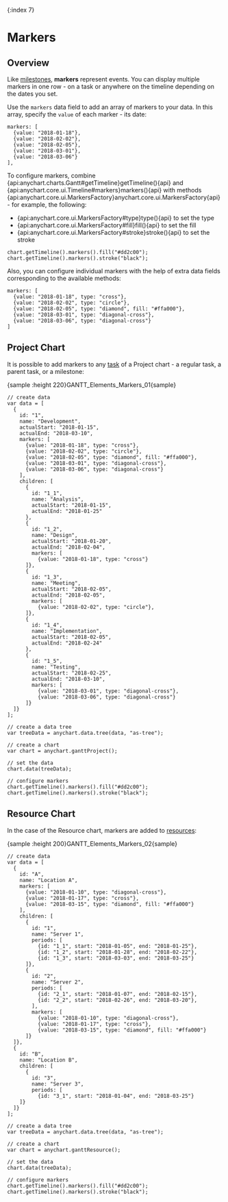 {:index 7}
# Markers

## Overview

Like [milestones](Project_Chart#milestones), **markers** represent events. You can display multiple markers in one row - on a task or anywhere on the timeline depending on the dates you set.

Use the `markers` data field to add an array of markers to your data. In this array, specify the `value` of each marker - its date:

```
markers: [
  {value: "2018-01-18"},
  {value: "2018-02-02"},
  {value: "2018-02-05"},
  {value: "2018-03-01"},
  {value: "2018-03-06"}
],
```

To configure markers, combine {api:anychart.charts.Gantt#getTimeline}getTimeline(){api} and {api:anychart.core.ui.Timeline#markers}markers(){api} with methods {api:anychart.core.ui.MarkersFactory}anychart.core.ui.MarkersFactory{api} - for example, the following:

* {api:anychart.core.ui.MarkersFactory#type}type(){api} to set the type
* {api:anychart.core.ui.MarkersFactory#fill}fill(){api} to set the fill
* {api:anychart.core.ui.MarkersFactory#stroke}stroke(){api} to set the stroke


```
chart.getTimeline().markers().fill("#dd2c00");
chart.getTimeline().markers().stroke("black");
```

Also, you can configure individual markers with the help of extra data fields corresponding to the available methods:

```
markers: [
  {value: "2018-01-18", type: "cross"},
  {value: "2018-02-02", type: "circle"},
  {value: "2018-02-05", type: "diamond", fill: "#ffa000"},
  {value: "2018-03-01", type: "diagonal-cross"},
  {value: "2018-03-06", type: "diagonal-cross"}
]
```

## Project Chart

It is possible to add markers to any [task](../Project_Chart#tasks_\(actual\)) of a Project chart - a regular task, a parent task, or a milestone:

{sample :height 220}GANTT\_Elements\_Markers\_01{sample}

```
// create data
var data = [
  {
    id: "1",
    name: "Development",
    actualStart: "2018-01-15",
    actualEnd: "2018-03-10",
    markers: [
      {value: "2018-01-18", type: "cross"},
      {value: "2018-02-02", type: "circle"},
      {value: "2018-02-05", type: "diamond", fill: "#ffa000"},
      {value: "2018-03-01", type: "diagonal-cross"},
      {value: "2018-03-06", type: "diagonal-cross"}
    ],
    children: [
      {
        id: "1_1",
        name: "Analysis",
        actualStart: "2018-01-15",
        actualEnd: "2018-01-25"
      },
      {
        id: "1_2",
        name: "Design",
        actualStart: "2018-01-20",
        actualEnd: "2018-02-04",
        markers: [
          {value: "2018-01-18", type: "cross"}
      ]},
      {
        id: "1_3",
        name: "Meeting",
        actualStart: "2018-02-05",
        actualEnd: "2018-02-05",
        markers: [
          {value: "2018-02-02", type: "circle"},
      ]},
      {
        id: "1_4",
        name: "Implementation",
        actualStart: "2018-02-05",
        actualEnd: "2018-02-24"
      },
      {
        id: "1_5",
        name: "Testing",
        actualStart: "2018-02-25",
        actualEnd: "2018-03-10",
        markers: [
          {value: "2018-03-01", type: "diagonal-cross"},
          {value: "2018-03-06", type: "diagonal-cross"}
      ]}
  ]}
];

// create a data tree
var treeData = anychart.data.tree(data, "as-tree");

// create a chart
var chart = anychart.ganttProject();

// set the data
chart.data(treeData);

// configure markers
chart.getTimeline().markers().fill("#dd2c00");
chart.getTimeline().markers().stroke("black");
```

## Resource Chart

In the case of the Resource chart, markers are added to [resources](../Resource_Chart#periods_and_resources):

{sample :height 200}GANTT\_Elements\_Markers\_02{sample}

```
// create data
var data = [
  {
    id: "A",
    name: "Location A",
    markers: [
      {value: "2018-01-10", type: "diagonal-cross"},
      {value: "2018-01-17", type: "cross"},
      {value: "2018-03-15", type: "diamond", fill: "#ffa000"}
    ],
    children: [
      {
        id: "1",
        name: "Server 1",
        periods: [
          {id: "1_1", start: "2018-01-05", end: "2018-01-25"},
          {id: "1_2", start: "2018-01-28", end: "2018-02-22"},
          {id: "1_3", start: "2018-03-03", end: "2018-03-25"}
      ]},
      {
        id: "2",
        name: "Server 2",
        periods: [
          {id: "2_1", start: "2018-01-07", end: "2018-02-15"},
          {id: "2_2", start: "2018-02-26", end: "2018-03-20"},
        ],
        markers: [
          {value: "2018-01-10", type: "diagonal-cross"},
          {value: "2018-01-17", type: "cross"},
          {value: "2018-03-15", type: "diamond", fill: "#ffa000"}
      ]}
  ]},
  {
    id: "B",
    name: "Location B",
    children: [
      {
        id: "3",
        name: "Server 3",
        periods: [
          {id: "3_1", start: "2018-01-04", end: "2018-03-25"}
    ]}
  ]}
];

// create a data tree
var treeData = anychart.data.tree(data, "as-tree");

// create a chart
var chart = anychart.ganttResource(); 

// set the data
chart.data(treeData);  

// configure markers
chart.getTimeline().markers().fill("#dd2c00");
chart.getTimeline().markers().stroke("black");
```